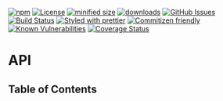 [![npm](https://img.shields.io/npm/v/x-expression.svg)](https://www.npmjs.com/package/x-expression)
[![License](https://img.shields.io/badge/License-BSD%203--Clause-blue.svg)](https://opensource.org/licenses/BSD-3-Clause)
[![minified size](https://badgen.net/bundlephobia/min/x-expression)](https://bundlephobia.com/result?p=x-expression)
[![downloads](http://img.shields.io/npm/dm/x-expression.svg?style=flat-square)](https://npmjs.org/package/x-expression)
[![GitHub Issues](https://img.shields.io/github/issues/x-expression/x-expression.svg?style=flat-square)](https://github.com/x-expression/x-expression/issues)
[![Build Status](https://img.shields.io/endpoint.svg?url=https%3A%2F%2Factions-badge.atrox.dev%2Fx-expression%2Fx-expression%2Fbadge\&style=flat)](https://actions-badge.atrox.dev/x-expression/x-expression/goto)
[![Styled with prettier](https://img.shields.io/badge/styled_with-prettier-ff69b4.svg)](https://github.com/prettier/prettier)
[![Commitizen friendly](https://img.shields.io/badge/commitizen-friendly-brightgreen.svg)](http://commitizen.github.io/cz-cli/)
[![Known Vulnerabilities](https://snyk.io/test/github/x-expression/x-expression/badge.svg)](https://snyk.io/test/github/x-expression/x-expression)
[![Coverage Status](https://coveralls.io/repos/x-expression/x-expression/badge.svg)](https://coveralls.io/github/x-expression/x-expression)

# API

<!-- Generated by documentation.js. Update this documentation by updating the source code. -->

## Table of Contents
